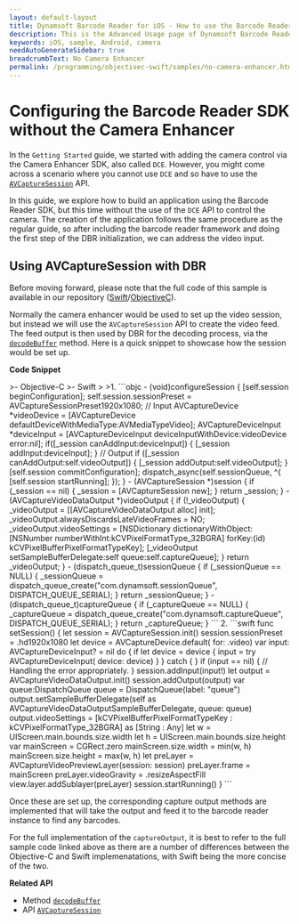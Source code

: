```yaml
---
layout: default-layout
title: Dynamsoft Barcode Reader for iOS - How to use the Barcode Reader without the Camera Enhancer
description: This is the Advanced Usage page of Dynamsoft Barcode Reader for iOS SDK.
keywords: iOS, sample, Android, camera
needAutoGenerateSidebar: true
breadcrumbText: No Camera Enhancer
permalink: /programming/objectivec-swift/samples/no-camera-enhancer.html
---
```


# Configuring the Barcode Reader SDK without the Camera Enhancer

In the `Getting Started` guide, we started with adding the camera control via the Camera Enhancer SDK, also called `DCE`. However, you might come across a scenario where you cannot use `DCE` and so have to use the [`AVCaptureSession`](https://developer.apple.com/documentation/avfoundation/avcapturesession) API. 

In this guide, we explore how to build an application using the Barcode Reader SDK, but this time without the use of the `DCE` API to control the camera. The creation of the application follows the same procedure as the regular guide, so after including the barcode reader framework and doing the first step of the DBR initialization, we can address the video input.

## Using AVCaptureSession with DBR

Before moving forward, please note that the full code of this sample is available in our repository ([Swift](https://github.com/Dynamsoft/barcode-reader-mobile-samples/tree/main/ios/Swift/DecodeWithAVCaptureSession)/[ObjectiveC](https://github.com/Dynamsoft/barcode-reader-mobile-samples/tree/main/ios/Objective-C/DecodeWithAVCaptureSession)). 

Normally the camera enhancer would be used to set up the video session, but instead we will use the `AVCaptureSession` API to create the video feed. The feed output is then used by DBR for the decoding process, via the [`decodeBuffer`](../api-reference/primary-decode.md#decodebuffer) method. Here is a quick snippet to showcase how the session would be set up.

**Code Snippet**

<div class="sample-code-prefix"></div>
>- Objective-C
>- Swift
>
>1. 
```objc
- (void)configureSession {
   [self.session beginConfiguration];
   self.session.sessionPreset = AVCaptureSessionPreset1920x1080;
   // Input
   AVCaptureDevice *videoDevice = [AVCaptureDevice defaultDeviceWithMediaType:AVMediaTypeVideo];
   AVCaptureDeviceInput *deviceInput = [AVCaptureDeviceInput deviceInputWithDevice:videoDevice error:nil];
   if([_session canAddInput:deviceInput]) {
          [_session addInput:deviceInput];
   }
   // Output
   if ([_session canAddOutput:self.videoOutput]) {
       [_session addOutput:self.videoOutput];
   }
   [self.session commitConfiguration];
   dispatch_async(self.sessionQueue, ^{
       [self.session startRunning];
   });
}
- (AVCaptureSession *)session {
   if (_session == nil) {
          _session = [AVCaptureSession new];
   }
   return _session;
}
- (AVCaptureVideoDataOutput *)videoOutput {
   if (!_videoOutput) {
          _videoOutput = [[AVCaptureVideoDataOutput alloc] init];
          _videoOutput.alwaysDiscardsLateVideoFrames = NO;
          _videoOutput.videoSettings = [NSDictionary dictionaryWithObject:[NSNumber numberWithInt:kCVPixelFormatType_32BGRA] forKey:(id)  kCVPixelBufferPixelFormatTypeKey];
          [_videoOutput setSampleBufferDelegate:self queue:self.captureQueue];
   }
   return _videoOutput;
}
- (dispatch_queue_t)sessionQueue {
   if (_sessionQueue == NULL) {
          _sessionQueue = dispatch_queue_create("com.dynamsoft.sessionQueue", DISPATCH_QUEUE_SERIAL);
   }
   return _sessionQueue;
}
- (dispatch_queue_t)captureQueue {
   if (_captureQueue == NULL) {
          _captureQueue = dispatch_queue_create("com.dynamsoft.captureQueue", DISPATCH_QUEUE_SERIAL);
   }
   return _captureQueue;
}
```
2. 
```swift
func setSession() {
   let session = AVCaptureSession.init()
   session.sessionPreset = .hd1920x1080
   let device = AVCaptureDevice.default(
          for: .video)
   var input: AVCaptureDeviceInput? = nil
   do {
          if let device = device {
             input = try AVCaptureDeviceInput(
                device: device)
          }
   } catch {
   }
   if (input == nil) {
          // Handling the error appropriately.
   }
   session.addInput(input!)
   let output = AVCaptureVideoDataOutput.init()
   session.addOutput(output)
   var queue:DispatchQueue
   queue = DispatchQueue(label: "queue")
   output.setSampleBufferDelegate(self as AVCaptureVideoDataOutputSampleBufferDelegate, queue: queue)
   output.videoSettings = [kCVPixelBufferPixelFormatTypeKey : kCVPixelFormatType_32BGRA] as [String : Any]
   let w = UIScreen.main.bounds.size.width
   let h = UIScreen.main.bounds.size.height
   var mainScreen = CGRect.zero
   mainScreen.size.width = min(w, h)
   mainScreen.size.height = max(w, h)
   let preLayer = AVCaptureVideoPreviewLayer(session: session)
   preLayer.frame = mainScreen
   preLayer.videoGravity = .resizeAspectFill
   view.layer.addSublayer(preLayer)
   session.startRunning()
}
```

Once these are set up, the corresponding capture output methods are implemented that will take the output and feed it to the barcode reader instance to find any barcodes.

For the full implementation of the `captureOutput`, it is best to refer to the full sample code linked above as there are a number of differences between the Objective-C and Swift implemenatations, with Swift being the more concise of the two.

**Related API**

- Method [`decodeBuffer`](../api-reference/primary-decode.md#decodebuffer)
- API [`AVCaptureSession`](https://developer.apple.com/documentation/avfoundation/avcapturesession)
